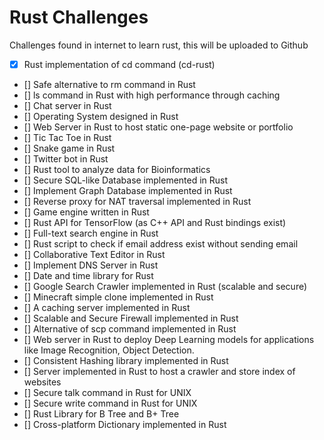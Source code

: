 # Rust Challenges

Challenges found in internet to learn rust, this will be uploaded to Github

- [x] Rust implementation of cd command (cd-rust)
- [] Safe alternative to rm command in Rust
- [] ls command in Rust with high performance through caching
- [] Chat server in Rust
- [] Operating System designed in Rust
- [] Web Server in Rust to host static one-page website or portfolio
- [] Tic Tac Toe in Rust
- [] Snake game in Rust
- [] Twitter bot in Rust
- [] Rust tool to analyze data for Bioinformatics
- [] Secure SQL-like Database implemented in Rust
- [] Implement Graph Database implemented in Rust
- [] Reverse proxy for NAT traversal implemented in Rust
- [] Game engine written in Rust
- [] Rust API for TensorFlow (as C++ API and Rust bindings exist)
- [] Full-text search engine in Rust
- [] Rust script to check if email address exist without sending email
- [] Collaborative Text Editor in Rust
- [] Implement DNS Server in Rust
- [] Date and time library for Rust
- [] Google Search Crawler implemented in Rust (scalable and secure)
- [] Minecraft simple clone implemented in Rust
- [] A caching server implemented in Rust
- [] Scalable and Secure Firewall implemented in Rust
- [] Alternative of scp command implemented in Rust
- [] Web server in Rust to deploy Deep Learning models for applications like Image Recognition, Object Detection.
- [] Consistent Hashing library implemented in Rust
- [] Server implemented in Rust to host a crawler and store index of websites
- [] Secure talk command in Rust for UNIX
- [] Secure write command in Rust for UNIX
- [] Rust Library for B Tree and B+ Tree
- [] Cross-platform Dictionary implemented in Rust
